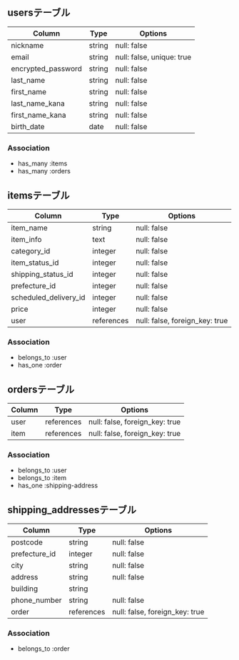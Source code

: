 ## usersテーブル

|Column              |Type    |Options      |
|--------------------|--------|-------------|
| nickname           | string | null: false |
| email              | string | null: false, unique: true |
| encrypted_password | string | null: false |
| last_name          | string | null: false |
| first_name         | string | null: false |
| last_name_kana     | string | null: false |
| first_name_kana    | string | null: false |
| birth_date         | date   | null: false |

### Association
- has_many :items
- has_many :orders


## itemsテーブル

|Column                  |Type        |Options      |
|------------------------|------------|-------------|
| item_name              | string     | null: false |
| item_info              | text       | null: false |
| category_id            | integer    | null: false |
| item_status_id         | integer    | null: false |
| shipping_status_id     | integer    | null: false |
| prefecture_id          | integer    | null: false |
| scheduled_delivery_id  | integer    | null: false |
| price                  | integer    | null: false |
| user                   | references | null: false, foreign_key: true | 

### Association
- belongs_to :user
- has_one :order


## ordersテーブル

|Column|Type|Options|
|------|----|-------|
| user | references | null: false, foreign_key: true |
| item | references | null: false, foreign_key: true |


### Association
- belongs_to :user
- belongs_to :item
- has_one :shipping-address


## shipping_addressesテーブル

|Column            |Type        |Options      |
|------------------|------------|-------------|
| postcode         | string     | null: false |
| prefecture_id    | integer    | null: false |
| city             | string     | null: false |
| address          | string     | null: false |
| building         | string     | 
| phone_number     | string     | null: false |
| order            | references | null: false, foreign_key: true | 


### Association
- belongs_to :order
